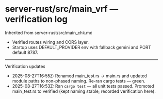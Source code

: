 # server-rust/src/main_vrf — verification log

Inherited from server-rust/src/main_chk.md

- Verified routes wiring and CORS layer.
- Startup uses DEFAULT_PROVIDER env with fallback gemini and PORT default 8787.

---
Verification updates
- 2025-08-27T16:55Z: Renamed main_test.rs -> main.rs and updated module paths to non-phased naming. Re-ran cargo tests — green.
- 2025-08-27T16:53Z: Ran `cargo test` — all unit tests passed. Promoted main_test.rs to verified (kept naming stable; recorded verification here).
